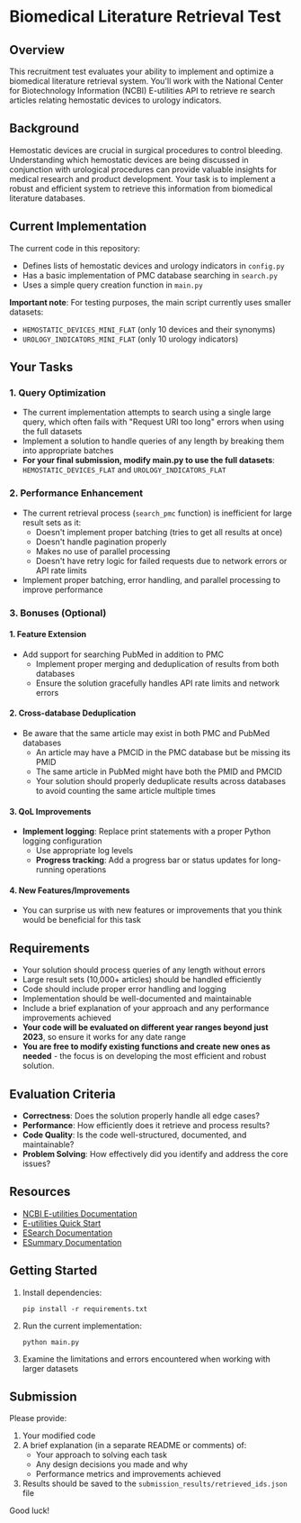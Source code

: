 # Biomedical Literature Retrieval Test

## Overview

This recruitment test evaluates your ability to implement and optimize a biomedical literature retrieval system. You'll work with the National Center for Biotechnology Information (NCBI) E-utilities API to retrieve re search articles relating hemostatic devices to urology indicators.

## Background
 
Hemostatic devices are crucial in surgical procedures to control bleeding. Understanding which hemostatic devices are being discussed in conjunction with urological procedures can provide valuable insights for medical research and product development. Your task is to implement a robust and efficient system to retrieve this information from biomedical literature databases.

## Current Implementation

The current code in this repository:
- Defines lists of hemostatic devices and urology indicators in `config.py`
- Has a basic implementation of PMC database searching in `search.py`
- Uses a simple query creation function in `main.py`

**Important note**: For testing purposes, the main script currently uses smaller datasets:
- `HEMOSTATIC_DEVICES_MINI_FLAT` (only 10 devices and their synonyms)
- `UROLOGY_INDICATORS_MINI_FLAT` (only 10 urology indicators)

## Your Tasks

### 1. Query Optimization
- The current implementation attempts to search using a single large query, which often fails with "Request URI too long" errors when using the full datasets
- Implement a solution to handle queries of any length by breaking them into appropriate batches
- **For your final submission, modify main.py to use the full datasets**: `HEMOSTATIC_DEVICES_FLAT` and `UROLOGY_INDICATORS_FLAT`

### 2. Performance Enhancement
- The current retrieval process (`search_pmc` function) is inefficient for large result sets as it:
  - Doesn't implement proper batching (tries to get all results at once)
  - Doesn't handle pagination properly
  - Makes no use of parallel processing
  - Doesn't have retry logic for failed requests due to network errors or API rate limits
- Implement proper batching, error handling, and parallel processing to improve performance

### 3. Bonuses (Optional)

#### 1. Feature Extension
- Add support for searching PubMed in addition to PMC
  - Implement proper merging and deduplication of results from both databases
  - Ensure the solution gracefully handles API rate limits and network errors

#### 2. Cross-database Deduplication
- Be aware that the same article may exist in both PMC and PubMed databases
  - An article may have a PMCID in the PMC database but be missing its PMID
  - The same article in PubMed might have both the PMID and PMCID
  - Your solution should properly deduplicate results across databases to avoid counting the same article multiple times
#### 3. QoL Improvements
  - **Implement logging**: Replace print statements with a proper Python logging configuration
    - Use appropriate log levels
    - **Progress tracking**: Add a progress bar or status updates for long-running operations

#### 4. New Features/Improvements
- You can surprise us with new features or improvements that you think would be beneficial for this task

## Requirements

- Your solution should process queries of any length without errors
- Large result sets (10,000+ articles) should be handled efficiently
- Code should include proper error handling and logging
- Implementation should be well-documented and maintainable
- Include a brief explanation of your approach and any performance improvements achieved
- **Your code will be evaluated on different year ranges beyond just 2023**, so ensure it works for any date range
- **You are free to modify existing functions and create new ones as needed** - the focus is on developing the most efficient and robust solution.

## Evaluation Criteria

- **Correctness**: Does the solution properly handle all edge cases?
- **Performance**: How efficiently does it retrieve and process results?
- **Code Quality**: Is the code well-structured, documented, and maintainable?
- **Problem Solving**: How effectively did you identify and address the core issues?

## Resources

- [NCBI E-utilities Documentation](https://www.ncbi.nlm.nih.gov/books/NBK25501/)
- [E-utilities Quick Start](https://www.ncbi.nlm.nih.gov/books/NBK25500/)
- [ESearch Documentation](https://www.ncbi.nlm.nih.gov/books/NBK25499/#chapter4.ESearch)
- [ESummary Documentation](https://www.ncbi.nlm.nih.gov/books/NBK25499/#chapter4.ESummary)

## Getting Started

1. Install dependencies:
   ```
   pip install -r requirements.txt
   ```

2. Run the current implementation:
   ```
   python main.py
   ```

3. Examine the limitations and errors encountered when working with larger datasets

## Submission

Please provide:
1. Your modified code
2. A brief explanation (in a separate README or comments) of:
   - Your approach to solving each task
   - Any design decisions you made and why
   - Performance metrics and improvements achieved
3. Results should be saved to the `submission_results/retrieved_ids.json` file

Good luck!
